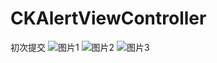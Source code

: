 # CKAlertViewController
初次提交
![图片1](http://ww2.sinaimg.cn/large/65e4f1e6gw1f7l3kzzbzjj20hs0vkjsj.jpg)
![图片2](http://ww3.sinaimg.cn/large/65e4f1e6gw1f7l3kzibo6j20hs0vkgmx.jpg)
![图片3](http://ww2.sinaimg.cn/large/65e4f1e6gw1f7l3kyjqvyj20hs0vkabi.jpg)
